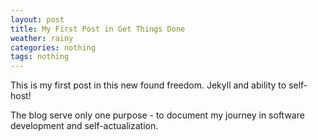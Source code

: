 ```yaml
---
layout: post
title: My First Post in Get Things Done
weather: rainy
categories: nothing
tags: nothing
---
```

This is my first post in this new found freedom. Jekyll and ability to self-host!

The blog serve only one purpose - to document my journey in software development and self-actualization.
